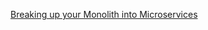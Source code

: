 [Breaking up your Monolith into Microservices](https://resources.codeship.com/hubfs/Codeship_Breaking_up_your_Monolith_into_Microservices.pdf?t=1479228155720)
